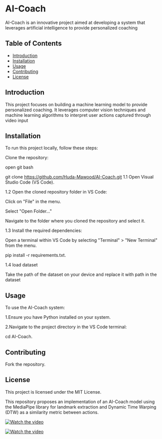 # AI-Coach

AI-Coach is an innovative project aimed at developing a system that leverages artificial intelligence to provide personalized coaching

## Table of Contents

- [Introduction](#introduction)
- [Installation](#installation)
- [Usage](#usage)
- [Contributing](#contributing)
- [License](#license)

## Introduction

This project focuses on building a machine learning model to provide personalized coaching. It leverages computer vision techniques and machine learning algorithms to interpret user actions captured through video input

## Installation

To run this project locally, follow these steps:

Clone the repository:

open git bash

git clone https://github.com/Huda-Mawood/AI-Coach.git
1.1 Open Visual Studio Code (VS Code).

1.2 Open the cloned repository folder in VS Code:

Click on "File" in the menu.

Select "Open Folder..."

Navigate to the folder where you cloned the repository and select it.

1.3 Install the required dependencies:

Open a terminal within VS Code by selecting "Terminal" > "New Terminal" from the menu.

pip install -r requirements.txt.

1.4 load dataset

Take the path of the dataset on your device and replace it with path in the dataset

## Usage
To use the AI-Coach system:

1.Ensure you have Python installed on your system.

2.Navigate to the project directory in the VS Code terminal:

 cd AI-Coach.

## Contributing
Fork the repository.

## License
This project is licensed under the MIT License.

This repository proposes an implementation of an AI-Coach model using the MediaPipe library for landmark extraction and Dynamic Time Warping (DTW) as a similarity metric between actions.

[![Watch the video](https://img.youtube.com/vi/fPvvF1HsuJc/maxresdefault.jpg)](https://youtu.be/fPvvF1HsuJc?si=ffZsl-H7Em7UQdXt)

[![Watch the video](https://img.youtube.com/vi/uedp3CnXWmM/maxresdefault.jpg)](https://youtu.be/uedp3CnXWmM?si=G3cSrJudzrDUsnq4)






